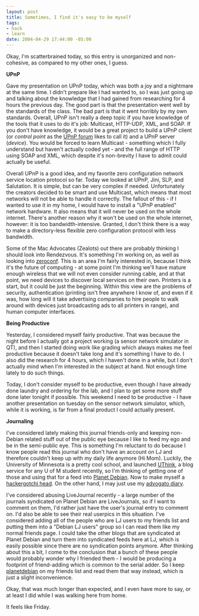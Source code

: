 ```yaml
--- 
layout: post
title: Sometimes, I find it's easy to be myself
tags: 
- hack
- learn
date: 2004-04-29 17:44:00 -05:00
---
```

Okay, I'm scatterbrained today, so this entry is unorganized and non-cohesive, as compared to my other ones, I guess.

<strong>UPnP</strong>

Gave my presentation on UPnP today, which was both a joy and a nightmare at the same time.  I didn't prepare like I had wanted to, so I was just going up and talking about the knowledge that I had gained from researching for 4 hours the previous day.   The good part is that the presentation went well by the standards of the class.  The bad part is that it went horribly by my own standards.  Overall, UPnP isn't really a deep topic if you have knowledge of the tools that it uses to do it's job: Multicast, HTTP-UDP, XML, and SOAP.  If you don't have knowledge, it would be a great project to build a UPnP client (or <em>control point</em> as the <a href="http://www.upnp.org">UPnP forum</a> likes to call it) and a UPnP server (<em>device</em>).  You would be forced to learn Multicast - something which I fully understand but haven't actually coded yet - and the full range of HTTP using SOAP and XML, which despite it's non-brevity I have to admit could actually be useful.

Overall UPnP is a good idea, and my favorite zero configuration network service location protocol so far.  Today we looked at UPnP, Jini, SLP, and Salutation.  It is simple, but can be very complex if needed.  Unfortunately the creators decided to be smart and use Multicast, which means that most networks will not be able to handle it correctly.  The fallout of this - if I wanted to use it in my home, I would have to install a "UPnP enabled" network hardware.  It also means that it will never be used on the whole internet.   There's another reason why it won't be used on the whole internet, however: it is too bandwidth-intensive.   Granted, I don't think there is a way to make a directory-less flexible zero configuration protocol with less bandwidth.

Some of the Mac Advocates (Zealots) out there are probably thinking I should look into Rendezvous.  It's something I'm working on, as well as looking into <a href="http://www.zeroconf.org">zeroconf</a>.  This is an area I'm fairly interested in, because I think it's the future of computing - at some point I'm thinking we'll have mature enough wireless that we will not even consider running cable, and at that point, we need devices to discover local services on their own.  Printers is a start, but it could be just the beginning.  Within this view are the problems of security, authentication (printing isn't free anywhere I know of, and even if it was, how long will it take advertising companies to hire people to walk around with devices just broadcasting ads to all printers in range), and human computer interfaces.

<strong>Being Productive</strong>

Yesterday, I considered myself fairly productive.  That was because the night before I actually got a project working (a sensor network simulator in QT), and then I started doing work like grading which always makes me feel productive because it doesn't take long and it's something I have to do.  I also did the research for 4 hours, which I haven't done in a while, but I don't actually mind when I'm interested in the subject at hand.  Not enough time lately to do such things.

Today, I don't consider myself to be productive, even though I have already done laundry and ordering for the lab, and I plan to get some more stuff done later tonight if possible. This weekend I need to be productive - I have another presentation on tuesday on the sensor network simulator, which, while it is working, is far from a final product I could actually present.

<strong>Journaling</strong>

I've considered lately making this journal friends-only and keeping non-Debian related stuff out of the public eye because I like to feed my ego and be in the semi-public eye.  This is something I'm reluctant to do because I know people read this journal who don't have an account on LJ and therefore couldn't keep up with my daily life anymore (Hi Mom).  Luckily, the University of Minnesota is a pretty cool school, and launched <a href="http://blog.lib.umn.edu">UThink</a>, a blog service for any U of M student recently, so I'm thinking of getting one of those and using that for a feed into <a href="http://planet.debian.net">Planet Debian</a>.  Now to make myself a <a href="http://www.livejournal.com/users/wouterverhelst/21322.html">hackergotchi head</a>.  On the other hand, I may just use my <a href="http://www.advogato.org/person/jamuraa/">advogato diary</a>.

I've considered abusing LiveJournal recently - a large number of the journals syndicated on Planet Debian are LiveJournals, so if I want to comment on them, I'd rather just have the user's journal entry to comment on.  I'd also be able to see their real userpics in this situation.  I've considered adding all of the people who are LJ users to my friends list and putting them into a "Debian LJ users" group so I can read them like my normal friends page.  I could take the other blogs that are syndicated at Planet Debian and turn them into syndicated feeds here at LJ, which is easily possible since there are no syndication points anymore.  After thinking about this a bit, I come to the conclusion that a bunch of these people would probably wonder why I friended them - I would be producing a footprint of friend-adding which is common to the serial adder.  So I keep <a href="http://planetdebian.livejournal.com">planetdebian</a> on my friends list and read them that way instead, which is just a slight inconvenience.

Okay, that was much longer than expected, and I even have more to say, or at least I did while I was walking here from home.

It feels like Friday.
